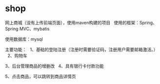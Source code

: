 # shop

网上商城（没有上传前端页面），使用maven构建的项目
 
使用的框架：Spring、Spring MVC、mybatis

使用数据库：mysql

主要功能：
 
1、基础的登陆注册（注册时需要验证码，注册用户需要邮箱激活。）
 
2、购物车

3、后台管理商品的增删改
 
4、具有银行卡付款功能

5、点击商品，可以跳转到商品详情页
